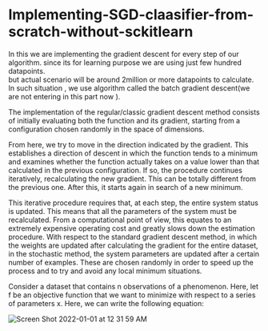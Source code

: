# Implementing-SGD-claasifier-from-scratch-without-sckitlearn

In this we are implementing the gradient descent for every step of our algorithm. since its for learning purpose we are using just few hundred datapoints.  
but actual scenario will be around 2million or more datapoints to calculate. In such situation , we use algorithm called the batch gradient descent(we are not entering in this part now ).

The implementation of the regular/classic gradient descent method consists of initially evaluating both the function and its gradient, starting from a configuration chosen randomly in the space of dimensions.

From here, we try to move in the direction indicated by the gradient. This establishes a direction of descent in which the function tends to a minimum and examines whether the function actually takes on a value lower than that calculated in the previous configuration. If so, the procedure continues iteratively, recalculating the new gradient. This can be totally different from the previous one. After this, it starts again in search of a new minimum.

This iterative procedure requires that, at each step, the entire system status is updated. This means that all the parameters of the system must be recalculated. From a computational point of view, this equates to an extremely expensive operating cost and greatly slows down the estimation procedure. With respect to the standard gradient descent method, in which the weights are updated after calculating the gradient for the entire dataset, in the stochastic method, the system parameters are updated after a certain number of examples. These are chosen randomly in order to speed up the process and to try and avoid any local minimum situations.

Consider a dataset that contains n observations of a phenomenon. Here, let f be an objective function that we want to minimize with respect to a series of parameters x. Here, we can write the following equation:

![Screen Shot 2022-01-01 at 12 31 59 AM](https://user-images.githubusercontent.com/73736016/147836396-83849119-0cf0-4f59-9197-e94c732703b6.png)
